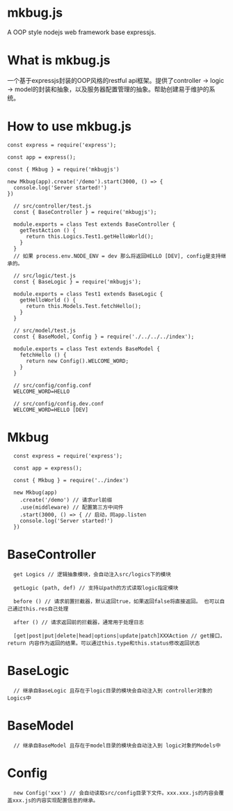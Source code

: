 # mkbug.js
A OOP style nodejs web framework base expressjs.

# What is mkbug.js
一个基于expressjs封装的OOP风格的restful api框架。提供了controller -> logic -> model的封装和抽象，以及服务器配置管理的抽象。帮助创建易于维护的系统。

# How to use mkbug.js
```
const express = require('express');

const app = express();

const { Mkbug } = require('mkbugjs')

new Mkbug(app).create('/demo').start(3000, () => {
  console.log('Server started!')
})
```

```
  // src/controller/test.js
  const { BaseController } = require('mkbugjs');

  module.exports = class Test extends BaseController {
    getTestAction () {
      return this.Logics.Test1.getHelloWorld();
    }
  }
  // 如果 process.env.NODE_ENV = dev 那么将返回HELLO [DEV], config是支持继承的。

  // src/logic/test.js
  const { BaseLogic } = require('mkbugjs');

  module.exports = class Test1 extends BaseLogic {
    getHelloWorld () {
      return this.Models.Test.fetchHello();
    }
  }

  // src/model/test.js
  const { BaseModel, Config } = require('./../../../index');

  module.exports = class Test extends BaseModel {
    fetchHello () {
      return new Config().WELCOME_WORD;
    }
  }

  // src/config/config.conf
  WELCOME_WORD=HELLO

  // src/config/config.dev.conf
  WELCOME_WORD=HELLO [DEV]
```

# Mkbug
```
  const express = require('express');

  const app = express();

  const { Mkbug } = require('../index')

  new Mkbug(app)
    .create('/demo') // 请求url前缀
    .use(middleware) // 配置第三方中间件
    .start(3000, () => { // 启动，同app.listen
    console.log('Server started!')
  })
```

# BaseController 
```
  get Logics // 逻辑抽象模块，会自动注入src/logics下的模块

  getLogic (path, def) // 支持以path的方式读取logic指定模块

  before () // 请求前置拦截器，默认返回true，如果返回false将直接返回。 也可以自己通过this.res自己处理

  after () // 请求返回前的拦截器，通常用于处理日志

  [get|post|put|delete|head|options|update|patch]XXXAction // get接口，return 内容作为返回的结果。可以通过this.type和this.status修改返回状态
```

# BaseLogic 
```
  // 继承自BaseLogic 且存在于logic目录的模块会自动注入到 controller对象的Logics中
```

# BaseModel
```
  // 继承自BaseModel 且存在于model目录的模块会自动注入到 logic对象的Models中
```

# Config
```
  new Config('xxx') // 会自动读取src/config目录下文件。xxx.xxx.js的内容会覆盖xxx.js的内容实现配置信息的继承。
```
